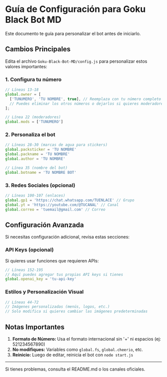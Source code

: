 # Guía de Configuración para Goku Black Bot MD

Este documento te guía para personalizar el bot antes de iniciarlo.

## Cambios Principales

Edita el archivo `Goku-Black-Bot-MD/config.js` para personalizar estos valores importantes:

### 1. Configura tu número

```javascript
// Líneas 13-18
global.owner = [
  ['TUNUMERO', 'TU NOMBRE', true], // Reemplaza con tu número completo con código país
  // Puedes eliminar los otros números o dejarlos si quieres moderadores adicionales
];

// Línea 22 (moderadores)
global.mods = ['TUNUMERO']
```

### 2. Personaliza el bot

```javascript
// Líneas 28-30 (marcas de agua para stickers)
global.packsticker = 'TU NOMBRE'
global.packname = 'TU NOMBRE'
global.author = 'TU NOMBRE'

// Línea 35 (nombre del bot)
global.botname = 'TU NOMBRE BOT'
```

### 3. Redes Sociales (opcional)

```javascript
// Líneas 100-107 (enlaces)
global.gp1 = 'https://chat.whatsapp.com/TUENLACE' // Grupo
global.yt = 'https://youtube.com/@TUCANAL' // Canal
global.correo = 'tuemail@gmail.com' // Correo
```

## Configuración Avanzada

Si necesitas configuración adicional, revisa estas secciones:

### API Keys (opcional)

Si quieres usar funciones que requieren APIs:

```javascript
// Líneas 152-195
// Aquí puedes agregar tus propias API keys si tienes
global.openai_key = 'tu-api-key'
```

### Estilos y Personalización Visual

```javascript
// Líneas 44-72
// Imágenes personalizadas (menús, logos, etc.)
// Solo modifica si quieres cambiar las imágenes predeterminadas
```

## Notas Importantes

1. **Formato de Número:** Usa el formato internacional sin '+' ni espacios (ej: 521234567890)
2. **No modifiques:** Variables como `global.fs`, `global.cheerio`, etc.
3. **Reinicio:** Luego de editar, reinicia el bot con `node start.js`

---
Si tienes problemas, consulta el README.md o los canales oficiales.